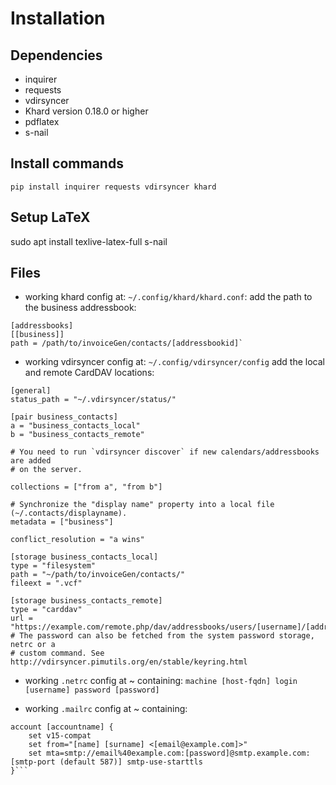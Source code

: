 # Installation

## Dependencies
- inquirer
- requests
- vdirsyncer
- Khard version 0.18.0 or higher
- pdflatex
- s-nail

## Install commands
`pip install inquirer requests vdirsyncer khard`

## Setup LaTeX
sudo apt install texlive-latex-full s-nail

## Files

- working khard config at: `~/.config/khard/khard.conf`:
add the path to the business addressbook:
```
[addressbooks]
[[business]]
path = /path/to/invoiceGen/contacts/[addressbookid]`
```

- working vdirsyncer config at: `~/.config/vdirsyncer/config`
add the local and remote CardDAV locations:
```
[general]
status_path = "~/.vdirsyncer/status/"

[pair business_contacts]
a = "business_contacts_local"
b = "business_contacts_remote"

# You need to run `vdirsyncer discover` if new calendars/addressbooks are added
# on the server.

collections = ["from a", "from b"]

# Synchronize the "display name" property into a local file (~/.contacts/displayname).
metadata = ["business"]

conflict_resolution = "a wins"

[storage business_contacts_local]
type = "filesystem"
path = "~/path/to/invoiceGen/contacts/"
fileext = ".vcf"

[storage business_contacts_remote]
type = "carddav"
url = "https://example.com/remote.php/dav/addressbooks/users/[username]/[addressbookid]/"
# The password can also be fetched from the system password storage, netrc or a
# custom command. See http://vdirsyncer.pimutils.org/en/stable/keyring.html
```

- working `.netrc` config at \~ containing:
`machine [host-fqdn] login [username] password [password]`

- working `.mailrc` config at \~ containing:

```
account [accountname] {
    set v15-compat
    set from="[name] [surname] <[email@example.com]>"
    set mta=smtp://email%40example.com:[password]@smtp.example.com:[smtp-port (default 587)] smtp-use-starttls
}```
